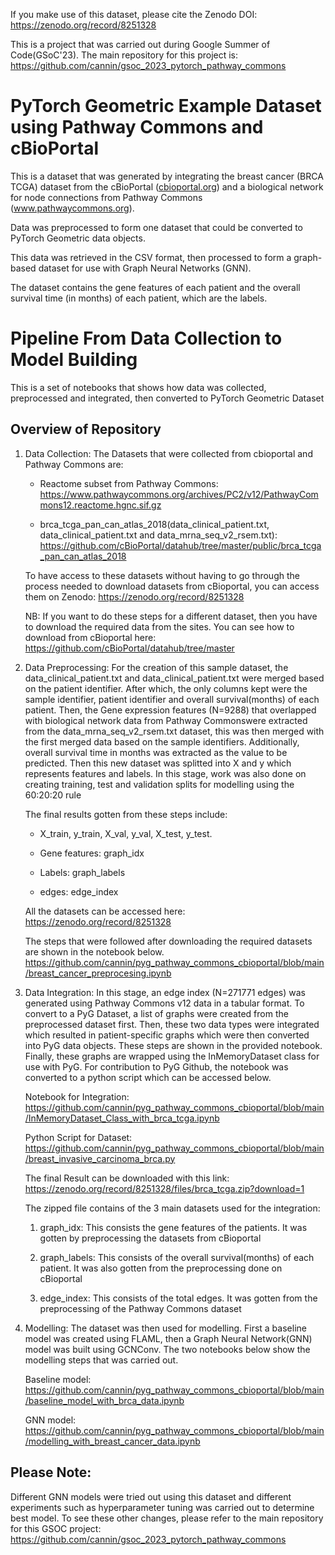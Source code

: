If you make use of this dataset, please cite the Zenodo DOI: https://zenodo.org/record/8251328

This is a project that was carried out during Google Summer of Code(GSoC'23). The main repository for this project is: https://github.com/cannin/gsoc_2023_pytorch_pathway_commons

# PyTorch Geometric Example Dataset using Pathway Commons and cBioPortal

This is a dataset that was generated by integrating the breast cancer (BRCA TCGA) dataset from the cBioPortal ([cbioportal.org](https://www.cbioportal.org/)) and a biological network 
for node connections from Pathway Commons (www.pathwaycommons.org).
      
Data was preprocessed to form one dataset that could be converted to PyTorch Geometric data objects.

This data was retrieved in the CSV format, then processed to form a graph-based dataset for use with Graph Neural Networks (GNN).

The dataset contains the gene features of each patient and the overall survival time (in months) of each patient, which are the labels.

#  Pipeline From Data Collection to Model Building

This is a set of notebooks that shows how data was collected, preprocessed and integrated, then converted to PyTorch Geometric Dataset

## Overview of Repository
1. Data Collection: The Datasets that were collected from cbioportal and Pathway Commons are:
   
   - Reactome subset from Pathway Commons: https://www.pathwaycommons.org/archives/PC2/v12/PathwayCommons12.reactome.hgnc.sif.gz
     
   - brca_tcga_pan_can_atlas_2018(data_clinical_patient.txt, data_clinical_patient.txt and data_mrna_seq_v2_rsem.txt): 
     https://github.com/cBioPortal/datahub/tree/master/public/brca_tcga_pan_can_atlas_2018
     
   To have access to these datasets without having to go through the process needed to download datasets from cBioportal, you can access 
   them on Zenodo: https://zenodo.org/record/8251328

   NB: If you want to do these steps for a different dataset, then you have to download the required data from the sites. You can see how to download from cBioportal here: 
   https://github.com/cBioPortal/datahub/tree/master

2. Data Preprocessing: For the creation of this sample dataset, the data_clinical_patient.txt and data_clinical_patient.txt were merged based on the patient identifier. After which, 
   the only columns kept were the sample identifier, patient identifier and overall survival(months) of each patient. Then, the Gene expression features (N=9288) that overlapped with 
   biological network data from Pathway Commonswere extracted from the data_mrna_seq_v2_rsem.txt dataset, this was then merged with the first merged data based on the sample 
   identifiers. Additionally, overall survival time in months was extracted as the value to be predicted. Then this new dataset was splitted into X and y which represents features and 
   labels. In this stage, work was also done on creating training, test and validation splits for modelling using the 60:20:20 rule

   The final results gotten from these steps include:

   - X_train, y_train, X_val, y_val, X_test, y_test.
   
   - Gene features: graph_idx
     
   - Labels: graph_labels
     
   - edges: edge_index

   All the datasets can be accessed here: https://zenodo.org/record/8251328

   The steps that were followed after downloading the required datasets are shown in the notebook below.
   https://github.com/cannin/pyg_pathway_commons_cbioportal/blob/main/breast_cancer_preprocesing.ipynb

4. Data Integration: In this stage, an edge index (N=271771 edges) was generated using Pathway Commons v12 data in a tabular format. To convert to a PyG Dataset, a list of graphs were 
   created from the preprocessed dataset first. Then, these two data types were integrated which resulted in patient-specific graphs which were then converted into PyG data objects. 
   These steps are shown in the provided notebook. Finally, these graphs are wrapped using the InMemoryDataset class for use with PyG.
   For contribution to PyG Github, the notebook was converted to a python script which can be accessed below.

   Notebook for Integration: https://github.com/cannin/pyg_pathway_commons_cbioportal/blob/main/InMemoryDataset_Class_with_brca_tcga.ipynb
   
   Python Script for Dataset: https://github.com/cannin/pyg_pathway_commons_cbioportal/blob/main/breast_invasive_carcinoma_brca.py
   
   The final Result can be downloaded with this link: https://zenodo.org/record/8251328/files/brca_tcga.zip?download=1

   The zipped file contains of the 3 main datasets used for the integration:

    1. graph_idx: This consists the gene features of the patients. It was gotten by preprocessing the datasets from cBioportal
       
    2. graph_labels: This consists of the overall survival(months) of each patient. It was also gotten from the preprocessing done on cBioportal
       
    3. edge_index: This consists of the total edges. It was gotten from the preprocessing of the Pathway Commons dataset
  
6. Modelling: The dataset was then used for modelling. First a baseline model was created using FLAML, then a Graph Neural Network(GNN) model was built using GCNConv.
   The two notebooks below show the modelling steps that was carried out.

   Baseline model: https://github.com/cannin/pyg_pathway_commons_cbioportal/blob/main/baseline_model_with_brca_data.ipynb

   GNN model: https://github.com/cannin/pyg_pathway_commons_cbioportal/blob/main/modelling_with_breast_cancer_data.ipynb

## Please Note:
   Different GNN models were tried out using this dataset and different experiments such as hyperparameter tuning was carried out to determine best model. To see these other changes,
   please refer to the main repository for this GSOC project: https://github.com/cannin/gsoc_2023_pytorch_pathway_commons

